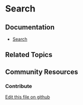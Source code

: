 # Search

## Documentation

* [Search](https://portal.liferay.dev/docs/7-2/user/-/knowledge_base/u/search)

## Related Topics



## Community Resources


### Contribute

[Edit this file on github](https://github.com/olafk/controlpanel-documentation-docs/blob/master/md/72en/com_liferay_portal_search_admin_web_portlet_SearchAdminPortlet.md)
